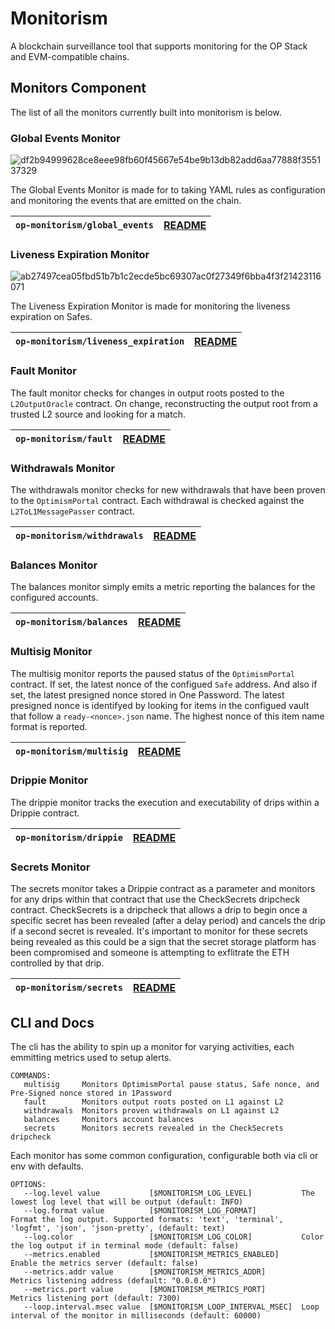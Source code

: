 # Monitorism

A blockchain surveillance tool that supports monitoring for the OP Stack and EVM-compatible chains.

## Monitors Component

The list of all the monitors currently built into monitorism is below.

### Global Events Monitor

![df2b94999628ce8eee98fb60f45667e54be9b13db82add6aa77888f355137329](https://github.com/ethereum-optimism/monitorism/assets/23560242/b8d36a0f-8a17-4e22-be5a-3e9f3586b3ab)

The Global Events Monitor is made for to taking YAML rules as configuration and monitoring the events that are emitted on the chain.

| `op-monitorism/global_events` | [README](https://github.com/ethereum-optimism/monitorism/blob/main/op-monitorism/global_events/README.md) |
| ----------------------------- | --------------------------------------------------------------------------------------------------------- |

### Liveness Expiration Monitor

![ab27497cea05fbd51b7b1c2ecde5bc69307ac0f27349f6bba4f3f21423116071](https://github.com/ethereum-optimism/monitorism/assets/23560242/af7a7e29-fff5-4df3-82f0-94c2f28fde84)

The Liveness Expiration Monitor is made for monitoring the liveness expiration on Safes.

| `op-monitorism/liveness_expiration` | [README](https://github.com/ethereum-optimism/monitorism/blob/main/op-monitorism/liveness_expiration/README.md) |
| ----------------------------------- | --------------------------------------------------------------------------------------------------------------- |

### Fault Monitor

The fault monitor checks for changes in output roots posted to the `L2OutputOracle` contract.
On change, reconstructing the output root from a trusted L2 source and looking for a match.

| `op-monitorism/fault` | [README](https://github.com/ethereum-optimism/monitorism/blob/main/op-monitorism/fault/README.md) |
| --------------------- | ------------------------------------------------------------------------------------------------- |

### Withdrawals Monitor

The withdrawals monitor checks for new withdrawals that have been proven to the `OptimismPortal` contract.
Each withdrawal is checked against the `L2ToL1MessagePasser` contract.

| `op-monitorism/withdrawals` | [README](https://github.com/ethereum-optimism/monitorism/blob/main/op-monitorism/withdrawals/README.md) |
| --------------------------- | ------------------------------------------------------------------------------------------------------- |

### Balances Monitor

The balances monitor simply emits a metric reporting the balances for the configured accounts.

| `op-monitorism/balances` | [README](https://github.com/ethereum-optimism/monitorism/blob/main/op-monitorism/balances/README.md) |
| ------------------------ | ---------------------------------------------------------------------------------------------------- |

### Multisig Monitor

The multisig monitor reports the paused status of the `OptimismPortal` contract.
If set, the latest nonce of the configued `Safe` address. And also if set, the latest presigned nonce stored in One Password.
The latest presigned nonce is identifyed by looking for items in the configued vault that follow a `ready-<nonce>.json` name.
The highest nonce of this item name format is reported.

| `op-monitorism/multisig` | [README](https://github.com/ethereum-optimism/monitorism/blob/main/op-monitorism/multisig/README.md) |
| ------------------------ | ---------------------------------------------------------------------------------------------------- |

### Drippie Monitor

The drippie monitor tracks the execution and executability of drips within a Drippie contract.

| `op-monitorism/drippie` | [README](https://github.com/ethereum-optimism/monitorism/blob/main/op-monitorism/multisig/README.md) |
| ----------------------- | ---------------------------------------------------------------------------------------------------- |

### Secrets Monitor

The secrets monitor takes a Drippie contract as a parameter and monitors for any drips within that contract that use the CheckSecrets dripcheck contract. CheckSecrets is a dripcheck that allows a drip to begin once a specific secret has been revealed (after a delay period) and cancels the drip if a second secret is revealed. It's important to monitor for these secrets being revealed as this could be a sign that the secret storage platform has been compromised and someone is attempting to exflitrate the ETH controlled by that drip.

| `op-monitorism/secrets` | [README](https://github.com/ethereum-optimism/monitorism/blob/main/op-monitorism/multisig/README.md) |
| ----------------------- | ---------------------------------------------------------------------------------------------------- |

## CLI and Docs

The cli has the ability to spin up a monitor for varying activities, each emmitting metrics used to setup alerts.

```
COMMANDS:
   multisig     Monitors OptimismPortal pause status, Safe nonce, and Pre-Signed nonce stored in 1Password
   fault        Monitors output roots posted on L1 against L2
   withdrawals  Monitors proven withdrawals on L1 against L2
   balances     Monitors account balances
   secrets      Monitors secrets revealed in the CheckSecrets dripcheck
```

Each monitor has some common configuration, configurable both via cli or env with defaults.

```
OPTIONS:
   --log.level value           [$MONITORISM_LOG_LEVEL]           The lowest log level that will be output (default: INFO)
   --log.format value          [$MONITORISM_LOG_FORMAT]          Format the log output. Supported formats: 'text', 'terminal', 'logfmt', 'json', 'json-pretty', (default: text)
   --log.color                 [$MONITORISM_LOG_COLOR]           Color the log output if in terminal mode (default: false)
   --metrics.enabled           [$MONITORISM_METRICS_ENABLED]     Enable the metrics server (default: false)
   --metrics.addr value        [$MONITORISM_METRICS_ADDR]        Metrics listening address (default: "0.0.0.0")
   --metrics.port value        [$MONITORISM_METRICS_PORT]        Metrics listening port (default: 7300)
   --loop.interval.msec value  [$MONITORISM_LOOP_INTERVAL_MSEC]  Loop interval of the monitor in milliseconds (default: 60000)
```
